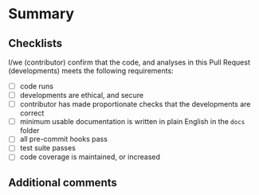 # Summary

<!-- Add a brief summary if your Pull Request here in plain English. -->

## Checklists

I/we (contributor) confirm that the code, and analyses in this Pull Request
(developments) meets the following requirements:

- [ ] code runs
- [ ] developments are ethical, and secure
- [ ] contributor has made proportionate checks that the developments are correct
- [ ] minimum usable documentation is written in plain English in the `docs` folder
- [ ] all pre-commit hooks pass
- [ ] test suite passes
- [ ] code coverage is maintained, or increased

## Additional comments

<!--
Add additional comments here, if relevant. For example, provide comments for any items
not checked off in the checklist above, suggest a review strategy, or flag any gotchas
for the reviewer.
-- >
